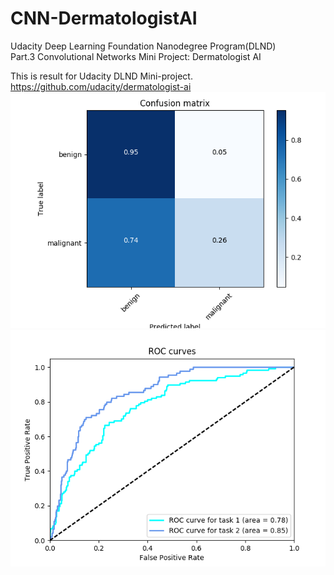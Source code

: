 # CNN-DermatologistAI

Udacity Deep Learning Foundation Nanodegree Program(DLND)  
Part.3 Convolutional Networks Mini Project: Dermatologist AI  
 
This is result for Udacity DLND Mini-project.  
<https://github.com/udacity/dermatologist-ai>  
![alt text](https://github.com/TakumaKawahara/CNN-DermatologistAI/blob/master/Results/use%20all%20data/Confusion_matrix.png)  
![alt text](https://github.com/TakumaKawahara/CNN-DermatologistAI/blob/master/Results/use%20all%20data/ROC_curves.png)
